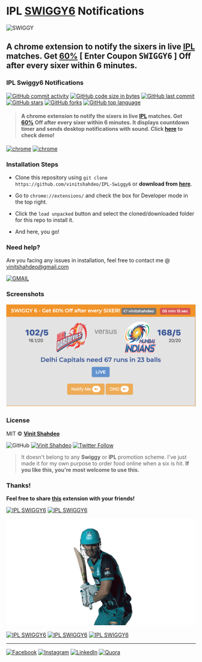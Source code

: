 # IPL <a href="https://6.swiggy.com/">SWIGGY6</a> Notifications


![SWIGGY](assets/swiggy.gif)

## A chrome extension to notify the sixers in live <a href="https://www.cricbuzz.com/cricket-match/live-scores">IPL</a> matches. Get <a href="https://6.swiggy.com/">60%</a> [ Enter Coupon <kbd>SWIGGY6</kbd> ] Off after every sixer within 6 minutes.

### IPL Swiggy6 Notifications

[![GitHub commit activity](https://img.shields.io/github/commit-activity/y/vinitshahdeo/IPL-Swiggy6.svg?logo=github&style=social)](https://github.com/vinitshahdeo/) [![GitHub code size in bytes](https://img.shields.io/github/languages/code-size/vinitshahdeo/IPL-Swiggy6.svg?logo=github&style=social)](https://github.com/vinitshahdeo/) [![GitHub last commit](https://img.shields.io/github/last-commit/vinitshahdeo/IPL-Swiggy6.svg?logo=git&style=social)](https://github.com/vinitshahdeo/) [![GitHub stars](https://img.shields.io/github/repo-size/vinitshahdeo/IPL-Swiggy6.svg?style=social)](https://github.com/vinitshahdeo/IPL-Swiggy6) [![GitHub forks](https://img.shields.io/github/forks/vinitshahdeo/IPL-Swiggy6.svg?style=social&logo=git)](https://github.com/vinitshahdeo/IPL-Swiggy6/network) [![GitHub top language](https://img.shields.io/github/languages/top/vinitshahdeo/IPL-Swiggy6.svg?logo=javascript&style=social&logoColor=yellow)](https://github.com/vinitshahdeo/)


> #### A chrome extension to notify the sixers in live <a href="https://www.cricbuzz.com/cricket-match/live-scores">IPL</a> matches. Get <a href="">60%</a> Off after every sixer within 6 minutes. It displays countdown timer and sends desktop notifications with sound. Click [here](https://vinitshahdeo.github.io/IPL-Swiggy6/popup.html) to check demo!

[![chrome](https://img.shields.io/badge/Chrome-Extension-blue.svg?logo=google-chrome&style=for-the-badge&logoColor=critical)](https://github.com/vinitshahdeo/IPL-Swiggy6) [![chrome](https://img.shields.io/badge/IPL-SWIGGY6-orange.svg?logo=javascript&style=for-the-badge)](https://github.com/vinitshahdeo/IPL-Swiggy6)

### Installation Steps

- Clone this repository using `git clone https://github.com/vinitshahdeo/IPL-Swiggy6` or **download from [here](https://github.com/vinitshahdeo/IPL-Swiggy6/archive/master.zip)**.

- Go to `chrome://extensions/` and check the box for Developer mode in the top right.

- Click the `load unpacked` button and select the cloned/downloaded folder for this repo to install it.

- And here, you go!

### Need help?

Are you facing any issues in installation, feel free to contact me @ [vinitshahdeo@gmail.com](https://mail.google.com/mail/)

[![GMAIL](https://img.shields.io/static/v1.svg?label=send&message=vinitshahdeo@gmail.com&color=red&logo=gmail&style=social)](https://www.github.com/vinitshahdeo)

### Screenshots

![screenshot](assets/swiggy6.png)

### License

MIT &copy; **[Vinit Shahdeo](https://github.com/vinitshahdeo)**

![GitHub](https://img.shields.io/github/license/vinitshahdeo/IPL-Swiggy6.svg?logo=github&style=social)  [![Vinit Shahdeo](https://img.shields.io/badge/GitHub-@vinitshahdeo-follow.svg?logo=github&style=social)](https://github.com/vinitshahdeo)
[![Twitter Follow](https://img.shields.io/twitter/follow/Vinit_Shahdeo.svg?style=social)](https://twitter.com/Vinit_Shahdeo)


> It doesn't belong to any **Swiggy** or **IPL** promotion scheme. I've just made it for my own purpose to order food online when a six is hit. **If you like this, you're most welcome to use this.**

### Thanks!

**Feel free to share [this](https://vinitshahdeo.github.io/IPL-Swiggy6/) extension with your friends!** 

[![IPL SWIGGY6](https://forthebadge.com/images/badges/built-with-love.svg)](https://vinitshahdeo.github.io/IPL-Swiggy6/) [![IPL SWIGGY6](https://forthebadge.com/images/badges/check-it-out.svg)](https://vinitshahdeo.github.io/IPL-Swiggy6/)

![ipl six](assets/six.gif)

[![IPL SWIGGY6](https://forthebadge.com/images/badges/fuck-it-ship-it.svg)](https://github.com/vinitshahdeo/IPL-Swiggy6/) [![IPL SWIGGY6](https://forthebadge.com/images/badges/makes-people-smile.svg)](https://vinitshahdeo.github.io/IPL-Swiggy6/) [![IPL SWIGGY6](https://forthebadge.com/images/badges/powered-by-oxygen.svg)](https://vinitshahdeo.github.io/IPL-Swiggy6/)

---

[![Facebook](https://img.shields.io/static/v1.svg?label=follow&message=@vinit.shahdeo&color=9cf&logo=facebook&style=flat&logoColor=white&colorA=informational)](https://www.facebook.com/vinit.shahdeo)  [![Instagram](https://img.shields.io/static/v1.svg?label=follow&message=@vinitshahdeo&color=grey&logo=instagram&style=flat&logoColor=white&colorA=orange)](https://www.instagram.com/vinitshahdeo/) [![LinkedIn](https://img.shields.io/static/v1.svg?label=connect&message=@vinitshahdeo&color=success&logo=linkedin&style=flat&logoColor=white&colorA=blue)](https://www.linkedin.com/in/vinitshahdeo/) [![Quora](https://img.shields.io/badge/Quora-VinitShahdeo-red.svg?logo=quora)](https://www.quora.com/profile/Vinit-Shahdeo-1)
